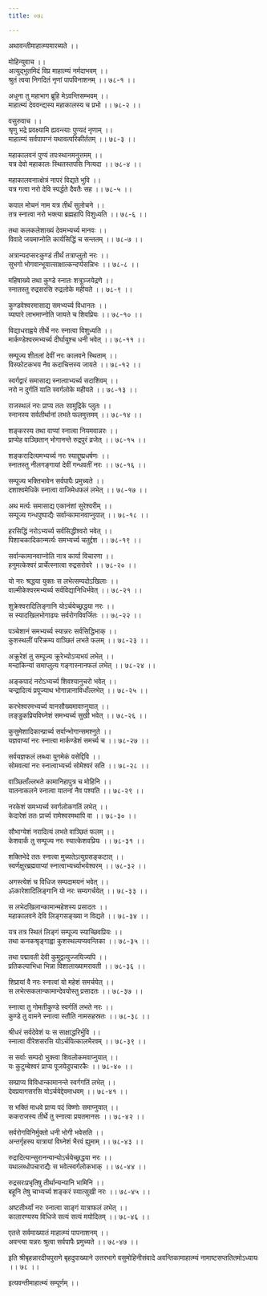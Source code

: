 ```yaml
---
title: ०७८

---
```

अथावन्तीमाहात्म्यमारब्यते ।।  
  
मोहिन्युवाच ।।  
अत्युद्भुतमिदं विप्र माहात्म्यं नर्मदाभवम् ।।  
श्रुतं त्वया निगदितं नृणां पापविनाशनम् ।। ७८-१ ।।  
  
अधुना तु महाभाग ब्रूहि मेऽवन्तिसम्भवम् ।।  
माहात्म्यं देववन्द्यस्य महाकालस्य च प्रभो ।। ७८-२ ।।  
  
वसुरुवाच ।।  
श्रृणु भद्रे प्रवक्ष्यामि ह्यवन्त्याः पुण्यदं नृणाम् ।।  
माहात्म्यं सर्वपापग्नं यथावत्परिकीर्ततम् ।। ७८-३ ।।  
  
महाकालवनं पुण्यं तपःस्थानमनुत्तमम् ।।  
यत्र देवो महाकालः स्थितस्तपसि नित्यदा ।। ७८-४ ।।  
  
महाकालवनात्क्षेत्रं नापरं विद्यते भुवि ।।  
यत्र गत्वा नरो देवि स्पर्द्धते दैवतैः सह ।। ७८-५ ।।  
  
कपाल मोचनं नाम यत्र तीर्थं सुलोचने ।।  
तत्र स्नात्वा नरो भक्त्या ब्रह्महापि विशुध्यति ।। ७८-६ ।।  
  
तथा कलकलेशाख्यं देवमभ्यर्च्य मानवः ।।  
विवादे जयमाप्नोति कार्यसिद्धिं च सन्ततम् ।। ७८-७ ।।  
  
अत्रान्यदप्सरःकुण्डं तीर्थं तत्राप्लुतो नरः ।।  
सुभगो भोगवान्भूयात्साक्षात्कन्दर्प्पसन्निभः ।। ७८-८ ।।  
  
महिषाख्ये तथा कुण्डे स्नातः शत्रूञ्जयेद्रणे ।।  
स्नातस्तु रुद्रसरसि रुद्रलोके महीयते ।। ७८-९ ।।  
  
कुण्डवेश्वरमासाद्य समभ्यर्च्य विधानतः ।।  
व्यापारे लाभमाप्नोति जायते च शिवप्रियः ।। ७८-१० ।।  
  
विद्याधराह्वये तीर्थे नरः स्नात्वा विशुध्यति ।।  
मार्कण्डेश्वरमभ्यर्च्य दीर्घायुश्च धनी भवेत् ।। ७८-११ ।।  
  
सम्पूज्य शीतलां देवीं नरः कालवने स्थिताम् ।।  
विस्फोटकभय नैव कदाचित्तस्य जायते ।। ७८-१२ ।।  
  
स्वर्गद्वारं समासाद्य स्नात्वाभ्यर्च्य सदाशिवम् ।।  
नरो न दुर्गतिं याति स्वर्गलोके महीयते ।। ७८-१३ ।।  
  
राजस्थलं नरः प्राप्य ततः सामुद्रिके प्लुतः ।।  
स्नानस्य सर्वतीर्थानां लभते फलमुत्तमम् ।। ७८-१४ ।।  
  
शङ्करस्य तथा वाप्यां स्नात्वा नियमवान्नरः ।।  
प्राप्येह वाञ्छितान् भोगानन्ते रुद्रपुरं व्रजेत् ।। ७८-१५ ।।  
  
शङ्करादित्यमभ्यर्च्य नरः स्याद्दुष्प्रधर्षणः ।।  
स्नातस्तु नीलगङ्गायां देवीं गन्धवतीं नरः ।। ७८-१६ ।।  
  
सम्पूज्य भक्तिभावेन सर्वपापैः प्रमुच्यते ।।  
दशाश्वमेधिके स्नात्वा वाजिमेधफलं लभेत् ।। ७८-१७ ।।  
  
अथ मर्त्यः समासाद्य एकानंशां सुरेश्वरीम् ।।  
सम्पूज्य गन्धपुष्पाद्यैः सर्वान्कामानवाप्नुयात् ।। ७८-१८ ।।  
  
हरसिद्धिं नरोऽभ्यर्च्य सर्वसिद्धीश्वरो भवेत् ।।  
पिशाचकादिकान्मर्त्यः समभ्यर्च्य चतुर्द्दश ।। ७८-१९ ।।  
  
सर्वान्कामानवाप्नोति नात्र कार्या विचारणा ।।  
हनुमत्केश्वरं प्रार्चेत्स्नात्वा रुद्रसरोवरे ।। ७८-२० ।।  
  
यो नरः श्रद्धया युक्तः स लभेत्सम्पदोऽखिलाः ।।  
वाल्मीकेश्वरमभ्यर्च्य सर्वविद्यानिधिर्भवेत् ।। ७८-२१ ।।  
  
शुक्रेश्वरादिलिङ्गानि योऽर्चयेच्छ्रद्धया नरः ।।  
स स्यादखिलभोगाढ्यः सर्वरोगविवर्जितः ।। ७८-२२ ।।  
  
पञ्चेशानं समभ्यर्च्य स्यान्नरः सर्वसिद्धिभाक् ।।  
कुशस्थलीं परिक्रम्य वाञ्छितं लभते फलम् ।। ७८-२३ ।।  
  
अक्रूरेशं तु सम्पूज्य क्रूरेभ्योऽप्यभयं लभेत् ।।  
मन्दाकिन्यां समाप्लुत्य गङ्गास्नानफलं लभेत् ।। ७८-२४ ।।  
  
अङ्कपादं नरोऽभ्यर्च्य शिवश्यानुचरो भवेत् ।।  
चन्द्रादित्यं प्रपूज्याथ भोगान्नानाविधाँल्लभेत् ।। ७८-२५ ।।  
  
करभेश्वरमभ्यर्च्य यानसौख्यमावाप्नुयात् ।।  
लङ्डुकप्रियविघ्नेशं समभ्यर्च्य सुखी भवेत् ।। ७८-२६ ।।  
  
कुसुमेशादिकान्प्रार्च्य सर्वान्भोगान्समश्नुते ।।  
यज्ञवाप्यां नरः स्नात्वा मार्कण्डेशं समर्च्य च ।। ७८-२७ ।।  
  
सर्वयज्ञफलं लब्ध्वा युगमेकं वसेद्दिवि ।।  
सोमवत्यां नरः स्नात्वाभ्यर्च्य सोमेश्वरं सति ।। ७८-२८ ।।  
  
वाञ्छिताँल्लभते कामानिहापुत्र च मोहिनि ।।  
यातनाकलने स्नात्वा यातनां नैव पश्यति ।। ७८-२९ ।।  
  
नरकेशं समभ्यर्च्य स्वर्गलोकगतिं लभेत् ।।  
केदारेशं ततः प्रार्च्य रामेश्वरमथापि वा ।। ७८-३० ।।  
  
सौभाग्येशं नरादित्यं लभते वाञ्छितं फलम् ।।  
केशवार्कं तु सम्पूज्य नरः स्यात्केशवप्रियः ।। ७८-३१ ।।  
  
शक्तिभेदे ततः स्नात्वा मुच्यतेऽत्युग्रसङ्कटात् ।।  
स्वर्णक्षुरब्रह्मवाप्यां स्नात्वाभ्यर्च्याभयेश्वरम् ।। ७८-३२ ।।  
  
अगस्त्येशं च विधिज सम्पदामयनं भवेत् ।।  
ॐकारेशादिलिङ्गानि यो नरः सम्यगर्चयेत् ।। ७८-३३ ।।  
  
स लभेदखिलान्कामान्महेशस्य प्रसादतः ।।  
महाकालवने देवि लिङ्गसङ्ख्या न विद्यते ।। ७८-३४ ।।  
  
यत्र तत्र स्थितं लिङ्गं सम्पूज्य स्याच्छिवप्रियः ।।  
तथा कनकश्रृङ्गाह्वा कुशस्थल्यप्यवन्तिका ।। ७८-३५ ।।  
  
तथा पद्मावती देवी कुमुद्वत्युज्जयिज्यपि ।।  
प्रतिकल्पाभिधा भिन्ना विशालाख्यामरावती ।। ७८-३६ ।।  
  
शिप्रायां वै नरः स्नात्वां यो महेशं समर्चयेत् ।।  
स लभेत्सकलान्कामान्देवयोस्तु प्रसादतः ।। ७८-३७ ।।  
  
स्नात्वा तु गोमतीकुण्डे स्वर्गतिं लभते नरः ।।  
कुण्डे तु वामने स्नात्वा स्तौति नामसहस्रतः ।। ७८-३८ ।।  
  
श्रीधरं सर्वदेवेशं यः स साक्षाद्धरिर्भुवि ।।  
स्नात्वा वीरेशसरसि योऽर्चयित्कालभैरवम् ।। ७८-३९ ।।  
  
स सर्वाः सम्पदो भुक्त्वा शिवलोकमवाप्नुयात् ।।  
यः कुटुम्बेश्वरं प्राप्य पूजयेदुपचारकैः ।। ७८-४० ।।  
  
सम्प्राप्य विविधान्कामानन्ते स्वर्गगतिं लभेत् ।।  
देवप्रयागसरसि योऽर्चयेद्देवमाधवम् ।। ७८-४१ ।।  
  
स भक्तिं माधवे प्राप्य पदं विष्णोः समाप्नुयात् ।।  
ककराजस्य तीर्थे तु स्नात्वा प्रयतमानसः ।। ७८-४२ ।।  
  
सर्वरोगविनिर्मुक्तो धनी भोगी भवेसति ।।  
अन्तर्गृहस्य यात्रायां विघ्नेशं भैरवं ह्युमाम् ।। ७८-४३ ।।  
  
रुद्रादित्यान्सुरानन्यान्योऽर्चयेच्छ्रद्धया नरः ।।  
यथालब्धोपचाराद्यैः स भवेत्स्वर्गलोकभाक् ।। ७८-४४ ।।  
  
रुद्रसरःप्रभृतिषु तीर्थान्यन्यानि भामिनि ।।  
बहूनि तेषु चाभ्यर्च्य शङ्करं स्यात्सुखी नरः ।। ७८-४५ ।।  
  
अष्टतीर्थ्यां नरः स्नात्वा साङ्गं यात्राफलं लभेत् ।।  
कालारण्यस्य विधिजे सत्यं सत्यं मयोदितम् ।। ७८-४६ ।।  
  
एतत्ते सर्वमाख्यातं माहात्म्यं पापनाशनम् ।।  
अवन्त्या यन्नरः श्रुत्वा सर्वपापैः प्रमुच्यते ।। ७८-४७ ।।  
  
इति श्रीबृहन्नारदीयपुराणे बृहदुपाख्याने उत्तरभागे वसुमोहिनीसंवादे अवन्तिकामाहात्म्यं नामाष्टसप्ततितमोऽध्यायः ।। ७८ ।।  
  
इत्यवन्तीमाहात्म्यं सम्पूर्णम् ।।